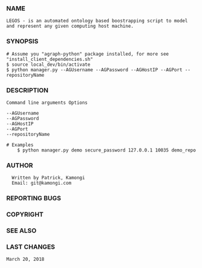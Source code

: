 ### NAME
	LEGOS - is an automated ontology based boostrapping script to model and represent any given computing host machine. 

### SYNOPSIS
	# Assume you "agraph-python" package installed, for more see "install_client_dependencies.sh"
	$ source local_dev/bin/activate
	$ python manager.py --AGUsername --AGPassword --AGHostIP --AGPort --repositoryName 

### DESCRIPTION
	Command line arguments Options

	--AGUsername 
	--AGPassword 
	--AGHostIP
	--AGPort
	--repositoryName 

	# Examples
		$ python manager.py demo secure_password 127.0.0.1 10035 demo_repo

### AUTHOR
	  Written by Patrick, Kamongi
	  Email: git@kamongi.com

### REPORTING BUGS
### COPYRIGHT
### SEE ALSO

### LAST CHANGES
	March 20, 2018
